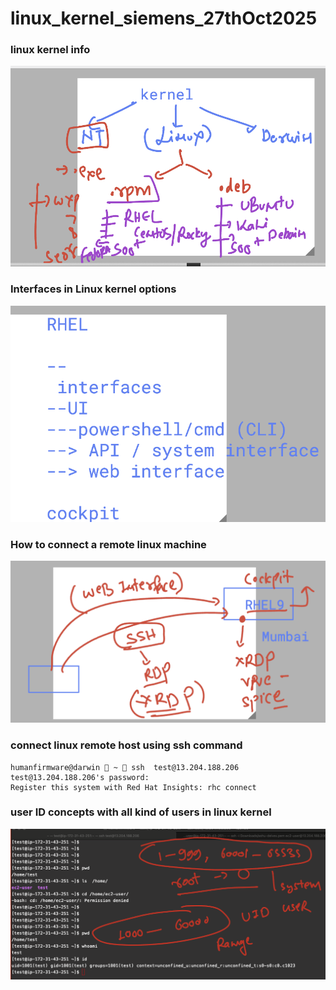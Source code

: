 # linux_kernel_siemens_27thOct2025

### linux kernel info 

<img src="k1.png">

### Interfaces in Linux kernel options 

<img src="k2.png">

### How to connect a remote linux machine 

<img src="k3.png">

### connect linux remote host using ssh command 

```
humanfirmware@darwin  ~  ssh  test@13.204.188.206     
test@13.204.188.206's password: 
Register this system with Red Hat Insights: rhc connect

```

### user ID concepts with all kind of users in linux kernel 

<img src="u1.png">